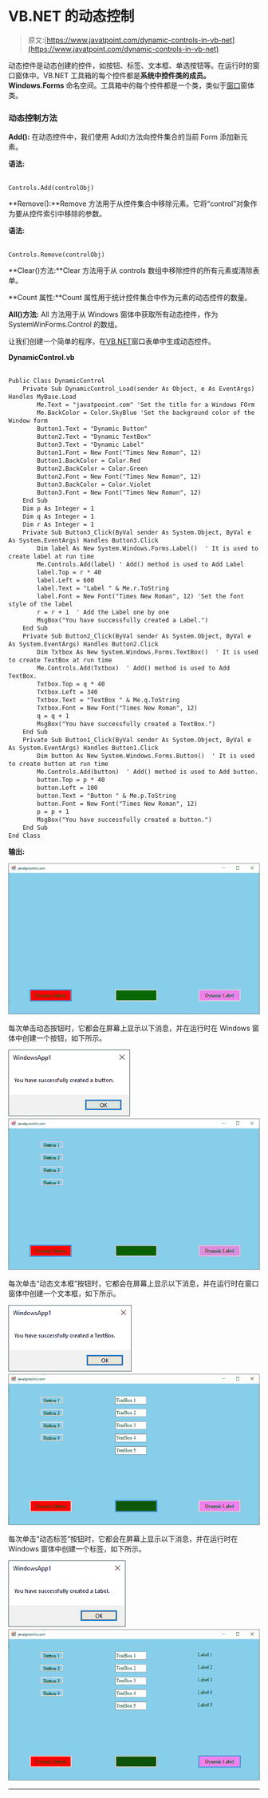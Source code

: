 # VB.NET 的动态控制

> 原文:[https://www.javatpoint.com/dynamic-controls-in-vb-net](https://www.javatpoint.com/dynamic-controls-in-vb-net)

动态控件是动态创建的控件，如按钮、标签、文本框、单选按钮等。在运行时的窗口窗体中。VB.NET 工具箱的每个控件都是**系统中控件类的成员。Windows.Forms** 命名空间。工具箱中的每个控件都是一个类，类似于[窗口](https://www.javatpoint.com/windows)窗体类。

### 动态控制方法

**Add():** 在动态控件中，我们使用 Add()方法向控件集合的当前 Form 添加新元素。

**语法:**

```

Controls.Add(controlObj)

```

**Remove():**Remove 方法用于从控件集合中移除元素。它将“control”对象作为要从控件索引中移除的参数。

**语法:**

```

Controls.Remove(controlObj)

```

**Clear()方法:**Clear 方法用于从 controls 数组中移除控件的所有元素或清除表单。

**Count 属性:**Count 属性用于统计控件集合中作为元素的动态控件的数量。

**All()方法:** All 方法用于从 Windows 窗体中获取所有动态控件，作为 SystemWinForms.Control 的数组。

让我们创建一个简单的程序，在[VB.NET](https://www.javatpoint.com/vb-net)窗口表单中生成动态控件。

**DynamicControl.vb**

```

Public Class DynamicControl
    Private Sub DynamicControl_Load(sender As Object, e As EventArgs) Handles MyBase.Load
        Me.Text = "javatpooint.com" 'Set the title for a Windows FOrm
        Me.BackColor = Color.SkyBlue 'Set the background color of the Window form
        Button1.Text = "Dynamic Button"
        Button2.Text = "Dynamic TextBox"
        Button3.Text = "Dynamic Label"
        Button1.Font = New Font("Times New Roman", 12)
        Button1.BackColor = Color.Red
        Button2.BackColor = Color.Green
        Button2.Font = New Font("Times New Roman", 12)
        Button3.BackColor = Color.Violet
        Button3.Font = New Font("Times New Roman", 12)
    End Sub
    Dim p As Integer = 1
    Dim q As Integer = 1
    Dim r As Integer = 1
    Private Sub Button3_Click(ByVal sender As System.Object, ByVal e As System.EventArgs) Handles Button3.Click
        Dim label As New System.Windows.Forms.Label()  ' It is used to create label at run time
        Me.Controls.Add(label) ' Add() method is used to Add Label
        label.Top = r * 40
        label.Left = 600
        label.Text = "Label " & Me.r.ToString
        label.Font = New Font("Times New Roman", 12) 'Set the font style of the label 
        r = r + 1  ' Add the Label one by one 
        MsgBox("You have successfully created a Label.")
    End Sub
    Private Sub Button2_Click(ByVal sender As System.Object, ByVal e As System.EventArgs) Handles Button2.Click
        Dim Txtbox As New System.Windows.Forms.TextBox()  ' It is used to create TextBox at run time
        Me.Controls.Add(Txtbox)  ' Add() method is used to Add TextBox.
        Txtbox.Top = q * 40
        Txtbox.Left = 340
        Txtbox.Text = "TextBox " & Me.q.ToString
        Txtbox.Font = New Font("Times New Roman", 12)
        q = q + 1
        MsgBox("You have successfully created a TextBox.")
    End Sub
    Private Sub Button1_Click(ByVal sender As System.Object, ByVal e As System.EventArgs) Handles Button1.Click
        Dim button As New System.Windows.Forms.Button()  ' It is used to create button at run time
        Me.Controls.Add(button)  ' Add() method is used to Add button. 
        button.Top = p * 40
        button.Left = 100
        button.Text = "Button " & Me.p.ToString
        button.Font = New Font("Times New Roman", 12)
        p = p + 1
        MsgBox("You have successfully created a button.")
    End Sub
End Class

```

**输出:**

![Dynamic Controls in VB.NET](img/c4d679acda511ac673631a51d8a65f1d.png)

每次单击动态按钮时，它都会在屏幕上显示以下消息，并在运行时在 Windows 窗体中创建一个按钮，如下所示。

![Dynamic Controls in VB.NET](img/ad1e8c5cd8b6c58cfea87531c60a4b99.png)
![Dynamic Controls in VB.NET](img/e6a8c92ddc05020864f0f33021e2e2b3.png)

每次单击“动态文本框”按钮时，它都会在屏幕上显示以下消息，并在运行时在窗口窗体中创建一个文本框，如下所示。

![Dynamic Controls in VB.NET](img/95bee28d6f8fa1685e9a7c92156bbf16.png)
![Dynamic Controls in VB.NET](img/365adeb9ecc6bb09c57bdd5a6e87e8c2.png)

每次单击“动态标签”按钮时，它都会在屏幕上显示以下消息，并在运行时在 Windows 窗体中创建一个标签，如下所示。

![Dynamic Controls in VB.NET](img/c0703de2c6de4764c97091f2f3702a9d.png)
![Dynamic Controls in VB.NET](img/2f98e825c82b4c75dc06ea3f7d4cc8f8.png)

* * *